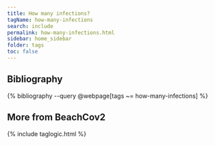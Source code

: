 ```yaml
---
title: How many infections?
tagName: how-many-infections
search: include
permalink: how-many-infections.html
sidebar: home_sidebar
folder: tags
toc: false
---
```




## Bibliography

{% bibliography --query @webpage[tags ~= how-many-infections] %}

## More from BeachCov2

{% include taglogic.html %}
